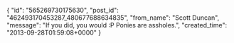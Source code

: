  {
   "id": "565269730175630",
   "post_id": "462493170453287_480677688634835",
   "from_name": "Scott Duncan",
   "message": "If you did, you would :P Ponies are assholes.",
   "created_time": "2013-09-28T01:59:08+0000"
 }
